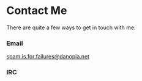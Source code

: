 Contact Me
==========
There are quite a few ways to get in touch with me:

### Email
[spam.is.for.failures@danopia.net](mailto:spam.is.for.failures@danopia.net)

### IRC
